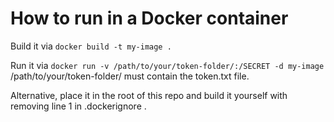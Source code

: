 # How to run in a Docker container

Build it via `docker build -t my-image .`

Run it via `docker run -v /path/to/your/token-folder/:/SECRET -d my-image`
/path/to/your/token-folder/ must contain the token.txt file.

Alternative, place it in the root of this repo and build it yourself with removing line 1 
in .dockerignore .